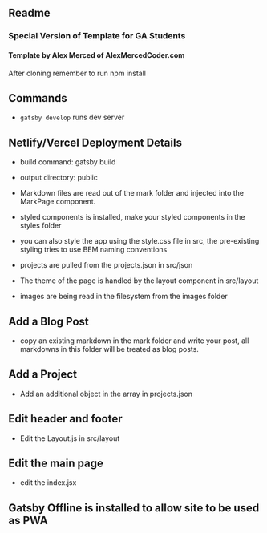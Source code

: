 ## Readme
### Special Version of Template for GA Students
#### Template by Alex Merced of AlexMercedCoder.com

After cloning remember to run npm install
## Commands

- ```gatsby develop``` runs dev server

## Netlify/Vercel Deployment Details

- build command: gatsby build
- output directory: public


- Markdown files are read out of the mark folder and injected into the MarkPage component.

- styled components is installed, make your styled components in the styles folder

- you can also style the app using the style.css file in src, the pre-existing styling tries to use BEM naming conventions

- projects are pulled from the projects.json in src/json

- The theme of the page is handled by the layout component in src/layout

- images are being read in the filesystem from the images folder


## Add a Blog Post

- copy an existing markdown in the mark folder and write your post, all markdowns in this folder will be treated as blog posts.

## Add a Project

- Add an additional object in the array in projects.json

## Edit header and footer

- Edit the Layout.js in src/layout

## Edit the main page

- edit the index.jsx

## Gatsby Offline is installed to allow site to be used as PWA
